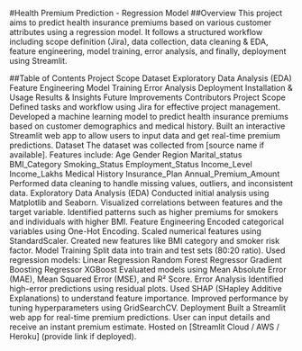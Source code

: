 #Health Premium Prediction - Regression Model
##Overview
This project aims to predict health insurance premiums based on various customer attributes using a regression model. It follows a structured workflow including scope definition (Jira), data collection, data cleaning & EDA, feature engineering, model training, error analysis, and finally, deployment using Streamlit.

##Table of Contents
Project Scope
Dataset
Exploratory Data Analysis (EDA)
Feature Engineering
Model Training
Error Analysis
Deployment
Installation & Usage
Results & Insights
Future Improvements
Contributors
Project Scope
Defined tasks and workflow using Jira for effective project management.
Developed a machine learning model to predict health insurance premiums based on customer demographics and medical history.
Built an interactive Streamlit web app to allow users to input data and get real-time premium predictions.
Dataset
The dataset was collected from [source name if available].
Features include:
Age
Gender
Region
Marital_status
BMI_Category
Smoking_Status
Employment_Status
Income_Level
Income_Lakhs
Medical History
Insurance_Plan
Annual_Premium_Amount
Performed data cleaning to handle missing values, outliers, and inconsistent data.
Exploratory Data Analysis (EDA)
Conducted initial analysis using Matplotlib and Seaborn.
Visualized correlations between features and the target variable.
Identified patterns such as higher premiums for smokers and individuals with higher BMI.
Feature Engineering
Encoded categorical variables using One-Hot Encoding.
Scaled numerical features using StandardScaler.
Created new features like BMI category and smoker risk factor.
Model Training
Split data into train and test sets (80:20 ratio).
Used regression models:
Linear Regression
Random Forest Regressor
Gradient Boosting Regressor
XGBoost
Evaluated models using Mean Absolute Error (MAE), Mean Squared Error (MSE), and R² Score.
Error Analysis
Identified high-error predictions using residual plots.
Used SHAP (SHapley Additive Explanations) to understand feature importance.
Improved performance by tuning hyperparameters using GridSearchCV.
Deployment
Built a Streamlit web app for real-time premium predictions.
User can input details and receive an instant premium estimate.
Hosted on [Streamlit Cloud / AWS / Heroku] (provide link if deployed).


